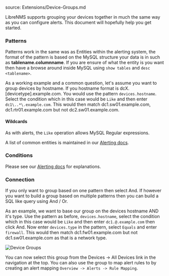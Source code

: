 source: Extensions/Device-Groups.md

LibreNMS supports grouping your devices together in much the same way as you can configure alerts. This document will hopefully help you get started.

### Patterns

Patterns work in the same was as Entities within the alerting system, the format of the pattern is based on the MySQL structure your data is in such
as __tablename.columnname__. If you are ensure of what the entity is you want then have a browse around inside MySQL using `show tables` and `desc <tablename>`.

As a working example and a common question, let's assume you want to group devices by hostname. If you hostname format is dcX.[devicetype].example.com. You would use the pattern
`devices.hostname`. Select the condition which in this case would be `Like` and then enter `dc1\..*\.example.com`. This would then match dc1.sw01.example.com, dc1.rtr01.example.com but not
 dc2.sw01.example.com.

#### Wildcards

As with alerts, the `Like` operation allows MySQL Regular expressions.

A list of common entities is maintained in our [Alerting docs](/Alerting/Entities/).

### Conditions

Please see our [Alerting docs](/Alerting/Rules/#syntax) for explanations.

### Connection

If you only want to group based on one pattern then select And. If however you want to build a group based on multiple patterns then you can build a SQL like
query using And / Or.

As an example, we want to base our group on the devices hostname AND it's type. Use the pattern as before, `devices.hostname`, select 
the condition which in this case would be `Like` and then enter `dc1.@.example.com` then click And. Now enter `devices.type` in the pattern, select `Equals` 
and enter `firewall`. This would then match dc1.fw01.example.com but not dc1.sw01.example.com as that is a network type.

![Device Groups](/img/device_groups.png)

You can now select this group from the Devices -> All Devices link in the navigation at the top. You can also use the group to map alert rules to by creating an alert mapping
`Overview -> Alerts -> Rule Mapping`.
